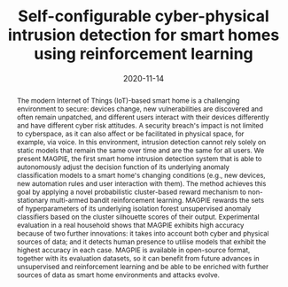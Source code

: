 ---
title: "Self-configurable cyber-physical intrusion detection for smart homes using reinforcement learning"
abstract: "The modern Internet of Things (IoT)-based smart home is a challenging environment to secure: devices change, new vulnerabilities are discovered and often remain unpatched, and different users interact with their devices differently and have different cyber risk attitudes. A security breach's impact is not limited to cyberspace, as it can also affect or be facilitated in physical space, for example, via voice. In this environment, intrusion detection cannot rely solely on static models that remain the same over time and are the same for all users. We present MAGPIE, the first smart home intrusion detection system that is able to autonomously adjust the decision function of its underlying anomaly classification models to a smart home's changing conditions (e.g., new devices, new automation rules and user interaction with them). The method achieves this goal by applying a novel probabilistic cluster-based reward mechanism to non-stationary multi-armed bandit reinforcement learning. MAGPIE rewards the sets of hyperparameters of its underlying isolation forest unsupervised anomaly classifiers based on the cluster silhouette scores of their output. Experimental evaluation in a real household shows that MAGPIE exhibits high accuracy because of two further innovations: it takes into account both cyber and physical sources of data; and it detects human presence to utilise models that exhibit the highest accuracy in each case. MAGPIE is available in open-source format, together with its evaluation datasets, so it can benefit from future advances in unsupervised and reinforcement learning and be able to be enriched with further sources of data as smart home environments and attacks evolve."
collection: publications
permalink: /publication/heartfield2020self
date: 2020-11-14
venue: 'IEEE Access'
paperurl: '/files/pdf/papers/heartfield2020self.pdf'
link: 'https://ieeexplore.ieee.org/document/9277640'
github: 'https://github.com/isec-greenwich/magpie'
citation: 'Ryan Heartfield, George Loukas, Anatolij Bezemskij, Emmanouil Panaousis (2020). &quot;Self-configurable cyber-physical intrusion detection for smart homes using reinforcement learning.&quot; <i>IEEE Transactions on Information Forensics and Security</i>, Vol. 16, pp. 1720 - 1735. 
	<span style="color:#2979ab;">(JCR 2021: 7.231, CiteScore 2020: 15.1)</span>'
---